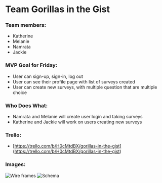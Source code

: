 Team Gorillas in the Gist
====================

### Team members:
 - Katherine
 - Melanie
 - Namrata
 - Jackie
 
### MVP Goal for Friday:
 - User can sign-up, sign-in, log out
 - User can see their profile page with list of surveys created
 - User can create new surveys, with multiple question that are multiple choice

### Who Does What:
 - Namrata and Melanie will create user login and taking surveys
 - Katherine and Jackie will work on users creating new surveys
 
### Trello:
 - [https://trello.com/b/H0cMtdBX/gorillas-in-the-gist] (https://trello.com/b/H0cMtdBX/gorillas-in-the-gist)
 
### Images:

![Wire frames](https://trello-attachments.s3.amazonaws.com/532c7bef96402a3e59dc6737/532c825bd888f7ad22c8b116/3264x2448/3166793176166542d1f6f2c402e41b83/20140321_105805.jpg)
![Schema](https://trello-attachments.s3.amazonaws.com/532c7bef96402a3e59dc6737/532c825bd888f7ad22c8b116/3264x2448/d8f68ceb0bbb3585a9d3424d50b5425a/20140321_104447.jpg)
